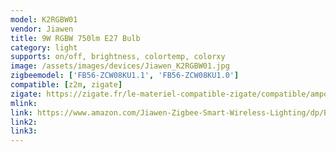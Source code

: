 ```yaml
---
model: K2RGBW01
vendor: Jiawen
title: 9W RGBW 750lm E27 Bulb
category: light
supports: on/off, brightness, colortemp, colorxy
image: /assets/images/devices/Jiawen_K2RGBW01.jpg
zigbeemodel: ['FB56-ZCW08KU1.1', 'FB56-ZCW08KU1.0']
compatible: [z2m, zigate]
zigate: https://zigate.fr/le-materiel-compatible-zigate/compatible/ampoulee27jiawen9wrgbw750lumen
mlink: 
link: https://www.amazon.com/Jiawen-Zigbee-Smart-Wireless-Lighting/dp/B01N7J9LUW/
link2: 
link3: 
---
```



